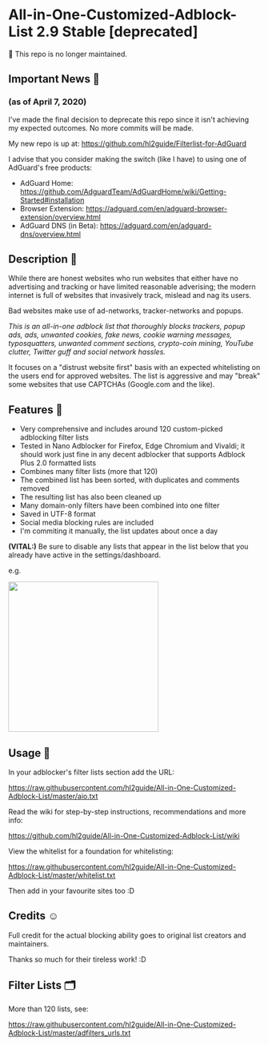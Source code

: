 
# All-in-One-Customized-Adblock-List 2.9 Stable [deprecated]

🛑 This repo is no longer maintained.

## Important News 📰

### (as of April 7, 2020)

I've made the final decision to deprecate this repo since it isn't achieving my expected outcomes. No more commits will be made.

My new repo is up at: https://github.com/hl2guide/Filterlist-for-AdGuard

I advise that you consider making the switch (like I have) to using one of AdGuard's free products:
- AdGuard Home: https://github.com/AdguardTeam/AdGuardHome/wiki/Getting-Started#installation
- Browser Extension: https://adguard.com/en/adguard-browser-extension/overview.html
- AdGuard DNS (in Beta): https://adguard.com/en/adguard-dns/overview.html

## Description 📝

While there are honest websites who run websites that either have no advertising and tracking or have limited reasonable adverising; the modern internet is full of websites that invasively track, mislead and nag its users.

Bad websites make use of ad-networks, tracker-networks and popups.

_This is an all-in-one adblock list that thoroughly blocks trackers, popup ads, ads, unwanted cookies, fake news, cookie warning messages, typosquatters, unwanted comment sections, crypto-coin mining, YouTube clutter, Twitter guff and social network hassles._

It focuses on a "distrust website first" basis with an expected whitelisting on the users end
for approved websites. The list is aggressive and may "break" some websites that use CAPTCHAs (Google.com and the like).

## Features 📘

- Very comprehensive and includes around 120 custom-picked adblocking filter lists
- Tested in Nano Adblocker for Firefox, Edge Chromium and Vivaldi; it should work just
fine in any decent adblocker that supports Adblock Plus 2.0 formatted lists
- Combines many filter lists (more that 120)
- The combined list has been sorted, with duplicates and comments removed
- The resulting list has also been cleaned up
- Many domain-only filters have been combined into one filter
- Saved in UTF-8 format
- Social media blocking rules are included
- I'm commiting it manually, the list updates about once a day

**(VITAL:)**
Be sure to disable any lists that appear in the list below that you already have active in
the settings/dashboard.

e.g.

[<img src="https://raw.githubusercontent.com/hl2guide/All-in-One-Customized-Adblock-List/master/Screenshots/example.PNG" width=300>](https://raw.githubusercontent.com/hl2guide/All-in-One-Customized-Adblock-List/master/Screenshots/example.PNG)

## Usage 📣

In your adblocker's filter lists section add the URL:

<https://raw.githubusercontent.com/hl2guide/All-in-One-Customized-Adblock-List/master/aio.txt>

Read the wiki for step-by-step instructions, recommendations and more info:

<https://github.com/hl2guide/All-in-One-Customized-Adblock-List/wiki>

View the whitelist for a foundation for whitelisting:

<https://raw.githubusercontent.com/hl2guide/All-in-One-Customized-Adblock-List/master/whitelist.txt>

Then add in your favourite sites too :D

## Credits ☺️

Full credit for the actual blocking ability goes to original list creators and maintainers.

Thanks so much for their tireless work! :D

## Filter Lists 🗂️

More than 120 lists, see:

<https://raw.githubusercontent.com/hl2guide/All-in-One-Customized-Adblock-List/master/adfilters_urls.txt>
